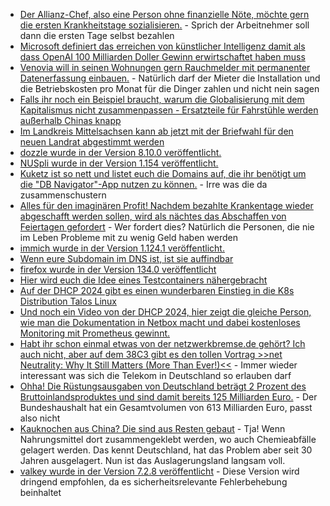 * [Der Allianz-Chef, also eine Person ohne finanzielle Nöte, möchte gern die ersten Krankheitstage sozialisieren.](https://blog.fefe.de/?ts=9985146a) - Sprich der Arbeitnehmer soll dann die ersten Tage selbst bezahlen
* [Microsoft definiert das erreichen von künstlicher Intelligenz damit als dass OpenAI 100 Milliarden Doller Gewinn erwirtschaftet haben muss](https://blog.fefe.de/?ts=9985131b)
* [Venovia will in seinen Wohnungen gern Rauchmelder mit permanenter Datenerfassung einbauen.](https://www.borncity.com/blog/2025/01/06/eskaliert-der-streit-um-den-einbau-intelligenter-vonovia-rauchmelder/) - Natürlich darf der Mieter die Installation und die Betriebskosten pro Monat für die Dinger zahlen und nicht nein sagen
* [Falls ihr noch ein Beispiel braucht, warum die Globalisierung mit dem Kapitalismus nicht zusammenpassen - Ersatzteile für Fahrstühle werden außerhalb Chinas knapp](https://blog.fefe.de/?ts=998285f8)
* [Im Landkreis Mittelsachsen kann ab jetzt mit der Briefwahl für den neuen Landrat abgestimmt werden](https://www.mdr.de/nachrichten/sachsen/chemnitz/freiberg/wahlen-landrat-kreis-mittelsachsen-briefwahl-100.html)
* [dozzle wurde in der Version 8.10.0 veröffentlicht.](https://github.com/amir20/dozzle/releases/tag/v8.10.0)
* [NUSpli wurde in der Version 1.154 veröffentlicht.](https://github.com/V10lator/NUSspli/releases/tag/v1.154)
* [Kuketz ist so nett und listet euch die Domains auf, die ihr benötigt um die "DB Navigator"-App nutzen zu können.](https://www.kuketz-blog.de/neue-kategorie-im-kuketz-forum-android-firewall-regeln-fuer-rethinkdns-und-netguard/) - Irre was die da zusammenschustern
* [Alles für den imaginären Profit! Nachdem bezahlte Krankentage wieder abgeschafft werden sollen, wird als nächtes das Abschaffen von Feiertagen gefordert](https://blog.fefe.de/?ts=9983fe7f) - Wer fordert dies? Natürlich die Personen, die nie im Leben Probleme mit zu wenig Geld haben werden
* [immich wurde in der Version 1.124.1 veröffentlicht.](https://github.com/immich-app/immich/releases/tag/v1.124.1)
* [Wenn eure Subdomain im DNS ist, ist sie auffindbar](https://www.freecodecamp.org/news/how-to-discover-hidden-subdomains-as-an-ethical-hacker/)
* [firefox wurde in der Version 134.0 veröffentlicht](https://www.mozilla.org/en-US/firefox/134.0/releasenotes/)
* [Hier wird euch die Idee eines Testcontainers nähergebracht](https://www.freecodecamp.org/news/how-to-run-integration-tests-with-github-service-containers/)
* [Auf der DHCP 2024 gibt es einen wunderbaren Einstieg in die K8s Distribution Talos Linux](https://www.youtube.com/watch?v=fjNOYHrfVDE)
* [Und noch ein Video von der DHCP 2024, hier zeigt die gleiche Person, wie man die Dokumentation in Netbox macht und dabei kostenloses Monitoring mit Prometheus gewinnt.](https://www.youtube.com/watch?v=Nn-vqN0rPBw)
* [Habt ihr schon einmal etwas von der netzwerkbremse.de gehört? Ich auch nicht, aber auf dem 38C3 gibt es den tollen Vortrag >>net Neutrality: Why It Still Matters (More Than Ever!)<<](https://www.youtube.com/watch?v=T_gqhpLSc_8) - Immer wieder interessant was sich die Telekom in Deutschland so erlauben darf
* [Ohha! Die Rüstungsausgaben von Deutschland beträgt 2 Prozent des Bruttoinlandsproduktes und sind damit bereits 125 Milliarden Euro.](https://blog.fefe.de/?ts=9980bcbe) - Der Bundeshaushalt hat ein Gesamtvolumen von 613 Milliarden Euro, passt also nicht
* [Kauknochen aus China? Die sind aus Resten gebaut](https://blog.fefe.de/?ts=9980baad) - Tja! Wenn Nahrungsmittel dort zusammengeklebt werden, wo auch Chemieabfälle gelagert werden. Das kennt Deutschland, hat das Problem aber seit 30 Jahren ausgelagert. Nun ist das Auslagerungsland langsam voll.
* [valkey wurde in der Version 7.2.8 veröffentlicht](https://github.com/valkey-io/valkey/releases/tag/7.2.8) - Diese Version wird dringend empfohlen, da es sicherheitsrelevante Fehlerbehebung beinhaltet
